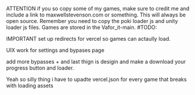 ATTENTION if you so copy some of my games, make sure to credit me and include a link to maxwellstevenson.com or something. This will always be open source. Remember you need to copy the poki loader js and unity loader js files. Games are stored in the Vafor_it-main.
#TODO:

IMPORTANT set up redirects for vercel so games can actaully load.

UIX work for settings and bypases page

add more bypasses +  and last thign is desigin and make a download your progress button and loader. 


Yeah so silly thing i have to upadte vercel.json for every game that breaks with loading assets
